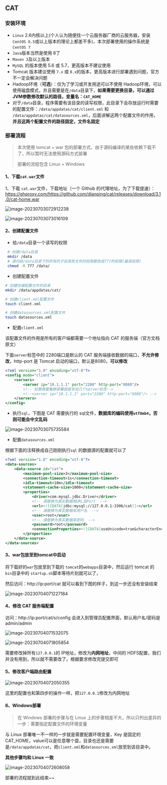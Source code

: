 ## CAT

### 安装环境

* `Linux` 2.6内核以上(个人认为随便找一个云服务器厂商的云服务器，安装 `CentOS 6.5`或以上版本的理论上都差不多)，本次部署使用的操作系统是 `CentOS 7`
* `Java`版本当然是使用 8了
* `Maven 3`及以上版本
* `MySQL` 的版本使用 5.6 或 5.7，更高版本不建议使用
* Tomcat 版本建议使用 `7.x` 或 `8.x`的版本，更高版本进行部署遇到问题，官方不一定会解决问题
* Hadoop环境（**可选**）：仅为了学习或开发用途可以不使用 Hadoop环境，可以使用磁盘模式，并且需要是在`/data`目录下，**如果需要更换目录，可以通过 JVM参数修改默认的路径，变量名：`CAT_HOME`**
* 对于`/data`目录，程序需要有该目录的读写权限，此目录下会存放运行时需要的配置文件：`/data/appdatas/cat/client.xml` 和 `/data/appdatas/cat/datasources.xml`，后面讲解这两个配置文件的作用，**并且这两个配置文件的路径固定，文件名固定**

### 部署流程

> 本次使用 tomcat + war 包的部署方式，由于源码编译的某些依赖下载不了，所以暂时无法使用源码方式部署
>
> 部署的流程包含 Linux + Windows

#### 1、下载`cat.war`文件

1、下载 `cat.war`文件，下载地址（一个 Github 的代理地址，为了下载提速）：https://ghproxy.com/https://github.com/dianping/cat/releases/download/3.1.0/cat-home.war

![image-20230703072912238](http://cdn.misury.top/blog/image-20230703072912238.png)

![image-20230703073016109](http://cdn.misury.top/blog/image-20230703073016109.png)

#### 2、创建配置文件

* 给`/data`目录一个读写的权限

```sh
 # 创建/data目录
 mkdir /data
 # 递归给/data目录下的所有的子目录和文件的权限都改成777的权限(最高权限)
 chmod -R 777 /data/
```

* 创建配置文件

```sh
# 创建存储配置文件的目录
mkdir /data/appdatas/cat/

# 创建client.xml配置文件
touch client.xml

# 创建datasources.xml配置文件
touch datasources.xml
```

* 配置`client.xml`

该配置文件的作用是所有的客户端都需要一个地址指向 CAT 的服务端（官方文档原文）

下面`server`标签中的 2280端口是默认的 CAT 服务端接收数据的端口，**不允许修改**，http-port 是 Tomcat 启动的端口，默认是8080，**可以修改**

```xml
<?xml version="1.0" encoding="utf-8"?>
<config mode="client">
    <servers>
        <server ip="10.1.1.1" port="2280" http-port="8080"/>
        <!-- 如果需要集群部署就是多加几个server标签-->
        <!--<server ip="10.1.1.1" port="2280" http-port="8080"/> -->
    </servers>
</config>
```

* 执行`sql`，下图是 CAT 需要执行的 sql文件，**数据库的编码使用`utf8mb4`，否则可能会中文乱码**

![image-20230703075735584](http://cdn.misury.top/blog/image-20230703075735584.png)

* 配置`datasources.xml`

根据下面的注释换成自己刚刚执行`sql` 的数据源的配置就可以了

```xml
<?xml version="1.0" encoding="utf-8"?>
<data-sources>
    <data-source id="cat">
        <maximum-pool-size>3</maximum-pool-size>
        <connection-timeout>1s</connection-timeout>
        <idle-timeout>10m</idle-timeout>
        <statement-cache-size>1000</statement-cache-size>
        <properties>
            <driver>com.mysql.jdbc.Driver</driver>
            <!-- 请替换为真实数据库URL及Port  -->
            <url><![CDATA[jdbc:mysql://127.0.0.1:3306/cat]]></url>  
            <!-- 请替换为真实数据库用户名  -->
            <user>root</user>  
            <!-- 请替换为真实数据库密码  -->
            <password>root</password>  
            <connectionProperties><![CDATA[useUnicode=true&characterEncoding=UTF-8&autoReconnect=true&socketTimeout=120000]]></connectionProperties>
        </properties>
    </data-source>
</data-sources>
```

#### 3、war包放至到tomcat中启动

将下载好的`war`包放至到下载的 `tomcat`的`webapps`目录中，然后运行 tomcat 的 `bin`目录中的 `startup.sh`脚本等待片刻就可以了，

然后访问：http://ip:port/cat 就可以看到下图的样子，到这一步还没有安装结束

![image-20230704071227184](http://cdn.misury.top/blog/image-20230704071227184.png)

#### 4、修改 CAT 服务端配置

访问：http://ip:port/cat/s/config 会进入到管理员配置界面，默认用户名/密码是 admin/admin

![image-20230704071532075](http://cdn.misury.top/blog/image-20230704071532075.png)

![image-20230704071805854](http://cdn.misury.top/blog/image-20230704071805854.png)

需要修改掉所有`127.0.0.1`的 IP地址，修改为**内网地址**，中间的 HDFS配置，我们并没有用到，所以就不需要改了。根据要求修改完提交即可

#### 5、修改客户端路由配置

![image-20230704072050355](http://cdn.misury.top/blog/image-20230704072050355.png)

这里的配置也和第四步的操作一样，把`127.0.0.1`修改为内网地址

#### 6、Windows部署

> 在 Windows 部署的步骤与在 Linux 上的步骤相差不大，所以只列出差异的一步：需要指定配置文件的环境变量

与 Linux 部署唯一不一样的一步就是需要配置环境变量，Key 是固定的 CAT_HOME，value可以是任意哪个盘，目录也还是需要是`/data/appdatas/cat`，把`client.xml`和`datasources.xml`放至到该目录中。

**其他步骤均和 Linux 一致**

![image-20230704072608058](http://cdn.misury.top/blog/image-20230704072608058.png)

部署的流程就到此结束~~




